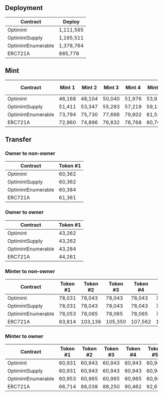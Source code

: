 ## Deployment

| Contract | Deploy |
| --- | --- |
| Optimint | 1,111,595 |
| OptimintSupply | 1,165,511 |
| OptimintEnumerable | 1,378,764 |
| ERC721A | 885,778 |

## Mint

| Contract | Mint 1 | Mint 2 | Mint 3 | Mint 4 | Mint 5 | Mint 10 | Mint 50 | Mint 100 |
| --- | --- | --- | --- | --- | --- | --- | --- | --- |
| Optimint | 46,168 | 48,104 | 50,040 | 51,976 | 53,912 | 63,592 | 141,032 | 237,832 |
| OptimintSupply | 51,411 | 53,347 | 55,283 | 57,219 | 59,155 | 68,835 | 146,275 | 243,075 |
| OptimintEnumerable | 73,794 | 75,730 | 77,666 | 79,602 | 81,538 | 91,218 | 168,658 | 265,458 |
| ERC721A | 72,960 | 74,896 | 76,832 | 78,768 | 80,704 | 90,384 | 167,824 | 264,624 |

## Transfer

### Owner to non-owner

| Contract | Token #1 |
| --- | --- |
| Optimint | 60,362 |
| OptimintSupply | 60,362 |
| OptimintEnumerable | 60,384 |
| ERC721A | 61,361 |

### Owner to owner

| Contract | Token #1 |
| --- | --- |
| Optimint | 43,262 |
| OptimintSupply | 43,262 |
| OptimintEnumerable | 43,284 |
| ERC721A | 44,261 |

### Minter to non-owner

| Contract | Token #1 | Token #2 | Token #3 | Token #4 | Token #5 | Token #10 | Token #50 | Token #100 |
| --- | --- | --- | --- | --- | --- | --- | --- | --- |
| Optimint | 78,031 | 78,043 | 78,043 | 78,043 | 78,043 | 78,043 | 78,043 | 78,043 |
| OptimintSupply | 78,031 | 78,043 | 78,043 | 78,043 | 78,043 | 78,043 | 78,043 | 78,043 |
| OptimintEnumerable | 78,053 | 78,065 | 78,065 | 78,065 | 78,065 | 78,065 | 78,065 | 78,065 |
| ERC721A | 83,814 | 103,138 | 105,350 | 107,562 | 109,774 | 120,834 | 209,314 | 319,914 |

### Minter to owner

| Contract | Token #1 | Token #2 | Token #3 | Token #4 | Token #5 | Token #10 | Token #50 | Token #100 |
| --- | --- | --- | --- | --- | --- | --- | --- | --- |
| Optimint | 60,931 | 60,943 | 60,943 | 60,943 | 60,943 | 60,943 | 60,943 | 60,943 |
| OptimintSupply | 60,931 | 60,943 | 60,943 | 60,943 | 60,943 | 60,943 | 60,943 | 60,943 |
| OptimintEnumerable | 60,953 | 60,965 | 60,965 | 60,965 | 60,965 | 60,965 | 60,965 | 60,965 |
| ERC721A | 66,714 | 86,038 | 88,250 | 90,462 | 92,674 | 103,734 | 192,214 | 302,814 |

